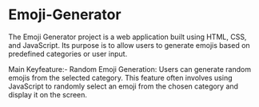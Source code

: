 # Emoji-Generator
The Emoji Generator project is a web application built using HTML, CSS, and JavaScript. Its purpose is to allow users to generate emojis based on predefined categories or user input.

Main Keyfeature:-
Random Emoji Generation: Users can generate random emojis from the selected category. This feature often involves using JavaScript to randomly select an emoji from the chosen category and display it on the screen.
